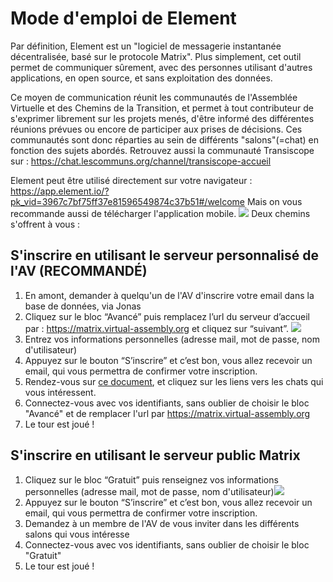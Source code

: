 # Mode d'emploi de Element

Par définition, Element est un "logiciel de messagerie instantanée décentralisée, basé sur le protocole Matrix". Plus simplement, cet outil permet de communiquer sûrement, avec des personnes utilisant d'autres applications, en open source, et sans exploitation des données. 

Ce moyen de communication réunit les communautés de l'Assemblée Virtuelle et des Chemins de la Transition, et permet à tout contributeur de s'exprimer librement sur les projets menés, d'être informé des différentes réunions prévues ou encore de participer aux prises de décisions. 
Ces communautés sont donc réparties au sein de différents "salons"(=chat) en fonction des sujets abordés. 
Retrouvez aussi la communauté Transiscope sur : https://chat.lescommuns.org/channel/transiscope-accueil 

Element peut être utilisé directement sur votre navigateur : https://app.element.io/?pk_vid=3967c7bf75ff37e81596549874c37b51#/welcome 
Mais on vous recommande aussi de télécharger l'application mobile. ![](https://pad.lescommuns.org/uploads/upload_3716b408c1a2d8b27d2907f2a03bbcc4.png)
Deux chemins s'offrent à vous : 

## S'inscrire en utilisant le serveur personnalisé de l'AV (RECOMMANDÉ)

1. En amont, demander à quelqu'un de l'AV d'inscrire votre email dans la base de données, via Jonas
2. Cliquez sur le bloc “Avancé” puis remplacez l’url du serveur d’accueil par : https://matrix.virtual-assembly.org et cliquez sur “suivant”.                                          ![](https://pad.lescommuns.org/uploads/upload_cd033e699925929cee40740314c2e2a3.png)
3. Entrez vos informations personnelles (adresse mail, mot de passe, nom d'utilisateur)
5. Appuyez sur le bouton “S’inscrire” et c’est bon, vous allez recevoir un email, qui vous permettra de confirmer votre inscription.
6. Rendez-vous sur [ce document](https://pad.lescommuns.org/NULi_QmkS0-X9dmlogyY8g#), et cliquez sur les liens vers les chats qui vous intéressent.
7. Connectez-vous avec vos identifiants, sans oublier de choisir le bloc "Avancé" et de remplacer l'url par https://matrix.virtual-assembly.org
8. Le tour est joué ! 

## S'inscrire en utilisant le serveur public Matrix 

1. Cliquez sur le bloc “Gratuit” puis renseignez vos informations personnelles (adresse mail, mot de passe, nom d'utilisateur)![](https://pad.lescommuns.org/uploads/upload_e96466dfdf31e964b45b9d230ee7920e.png)
3. Appuyez sur le bouton “S’inscrire” et c’est bon, vous allez recevoir un email, qui vous permettra de confirmer votre inscription.
6. Demandez à un membre de l'AV de vous inviter dans les différents salons qui vous intéresse 
7. Connectez-vous avec vos identifiants, sans oublier de choisir le bloc "Gratuit" 
8. Le tour est joué !

